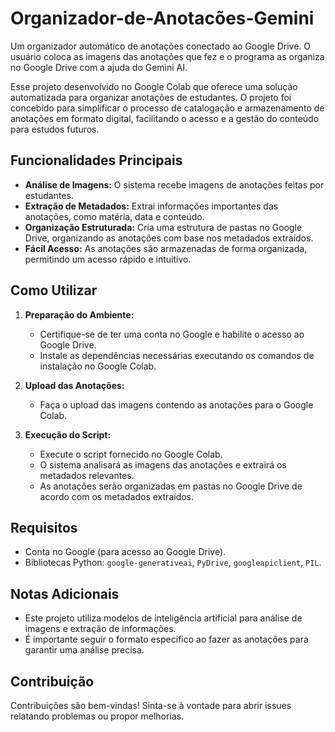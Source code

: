 # Organizador-de-Anotacões-Gemini
Um organizador automático de anotações conectado ao Google Drive. O usuário coloca as imagens das anotações que fez e o programa as organiza no Google Drive com a ajuda do Gemini AI.

Esse projeto desenvolvido no Google Colab que oferece uma solução automatizada para organizar anotações de estudantes. O projeto foi concebido para simplificar o processo de catalogação e armazenamento de anotações em formato digital, facilitando o acesso e a gestão do conteúdo para estudos futuros.

## Funcionalidades Principais

- **Análise de Imagens:** O sistema recebe imagens de anotações feitas por estudantes.
- **Extração de Metadados:** Extrai informações importantes das anotações, como matéria, data e conteúdo.
- **Organização Estruturada:** Cria uma estrutura de pastas no Google Drive, organizando as anotações com base nos metadados extraídos.
- **Fácil Acesso:** As anotações são armazenadas de forma organizada, permitindo um acesso rápido e intuitivo.

## Como Utilizar

1. **Preparação do Ambiente:**
   - Certifique-se de ter uma conta no Google e habilite o acesso ao Google Drive.
   - Instale as dependências necessárias executando os comandos de instalação no Google Colab.

2. **Upload das Anotações:**
   - Faça o upload das imagens contendo as anotações para o Google Colab.

3. **Execução do Script:**
   - Execute o script fornecido no Google Colab.
   - O sistema analisará as imagens das anotações e extrairá os metadados relevantes.
   - As anotações serão organizadas em pastas no Google Drive de acordo com os metadados extraídos.

## Requisitos

- Conta no Google (para acesso ao Google Drive).
- Bibliotecas Python: `google-generativeai`, `PyDrive`, `googleapiclient`, `PIL`.

## Notas Adicionais

- Este projeto utiliza modelos de inteligência artificial para análise de imagens e extração de informações.
- É importante seguir o formato específico ao fazer as anotações para garantir uma análise precisa.

## Contribuição

Contribuições são bem-vindas! Sinta-se à vontade para abrir issues relatando problemas ou propor melhorias.

